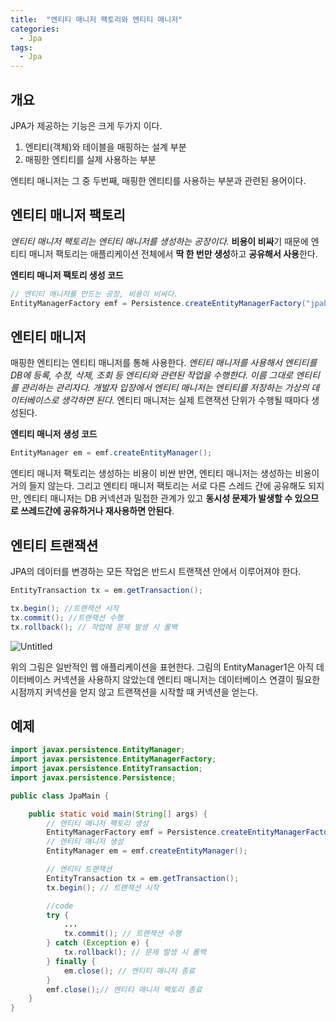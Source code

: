 ```yaml
---
title:  "엔티티 매니저 팩토리와 엔티티 매니저"
categories:
  - Jpa
tags:
  - Jpa
---
```


## 개요

JPA가 제공하는 기능은 크게 두가지 이다.

1. 엔티티(객체)와 테이블을 매핑하는 설계 부분
2. 매핑한 엔티티를 실제 사용하는 부분

엔티티 매니저는 그 중 두번째, 매핑한 엔티티를 사용하는 부분과 관련된 용어이다.

## 엔티티 매니저 팩토리

*엔티티 매니저 팩토리는 엔티티 매니저를 생성하는 공장이다.* **비용이 비싸**기 때문에 엔티티 매니저 팩토리는 애플리케이션 전체에서 **딱 한 번만 생성**하고 **공유해서 사용**한다.

**엔티티 매니저 팩토리 생성 코드**

```java
// 엔티티 매니저를 만드는 공장, 비용이 비싸다.
EntityManagerFactory emf = Persistence.createEntityManagerFactory("jpabook");
```

## 엔티티 매니저

매핑한 엔티티는 엔티티 매니저를 통해 사용한다. *엔티티 매니저를 사용해서 엔티티를 DB에 등록, 수정, 삭제, 조회 등 엔티티와 관련된 작업을 수행한다. 이름 그대로 엔티티를 관리하는 관리자다. 개발자 입장에서 엔티티 매니저는 엔티티를 저장하는 가상의 데이터베이스로 생각하면 된다.* 엔티티 매니저는 실제 트랜잭션 단위가 수행될 때마다 생성된다.

**엔티티 매니저 생성 코드**

```java
EntityManager em = emf.createEntityManager();
```

엔티티 매니저 팩토리는 생성하는 비용이 비싼 반면, 엔티티 매니저는 생성하는 비용이 거의 들지 않는다. 그리고 엔티티 매니저 팩토리는 서로 다른 스레드 간에 공유해도 되지만, 엔티티 매니저는 DB 커넥션과 밀접한 관계가 있고 **동시성 문제가 발생할 수 있으므로 쓰레드간에 공유하거나 재사용하면 안된다**.

## 엔티티 트랜잭션

JPA의 데이터를 변경하는 모든 작업은 반드시 트랜잭션 안에서 이루어져야 한다.

```java
EntityTransaction tx = em.getTransaction();

tx.begin(); //트랜잭션 시작
tx.commit(); //트랜잭션 수행
tx.rollback(); // 작업에 문제 발생 시 롤백
```

![Untitled](https://user-images.githubusercontent.com/79130276/185944715-7dabc423-98d3-489a-a670-216e969c24f4.png)

위의 그림은 일반적인 웹 애플리케이션을 표현한다. 그림의 EntityManager1은 아직 데이터베이스 커넥션을 사용하지 않았는데 엔티티 매니저는 데이터베이스 연결이 필요한 시점까지 커넥션을 얻지 않고 트랜잭션을 시작할 때 커넥션을 얻는다. 

## 예제

```java
import javax.persistence.EntityManager;
import javax.persistence.EntityManagerFactory;
import javax.persistence.EntityTransaction;
import javax.persistence.Persistence;

public class JpaMain {

    public static void main(String[] args) {
        // 엔티티 매니저 팩토리 생성
        EntityManagerFactory emf = Persistence.createEntityManagerFactory("hello");
        // 엔티티 매니저 생성
        EntityManager em = emf.createEntityManager();

        // 엔티티 트랜잭션
        EntityTransaction tx = em.getTransaction();
        tx.begin(); // 트랜잭션 시작

        //code
        try {
            ...
            tx.commit(); // 트랜잭션 수행
        } catch (Exception e) {
            tx.rollback(); // 문제 발생 시 롤백
        } finally {
            em.close(); // 엔티티 매니저 종료
        }
        emf.close();// 엔티티 매니저 팩토리 종료
    }
}
```